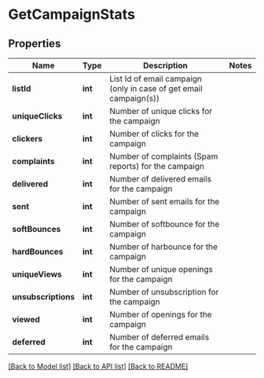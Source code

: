 # GetCampaignStats

## Properties
Name | Type | Description | Notes
------------ | ------------- | ------------- | -------------
**listId** | **int** | List Id of email campaign (only in case of get email campaign(s)) | 
**uniqueClicks** | **int** | Number of unique clicks for the campaign | 
**clickers** | **int** | Number of clicks for the campaign | 
**complaints** | **int** | Number of complaints (Spam reports) for the campaign | 
**delivered** | **int** | Number of delivered emails for the campaign | 
**sent** | **int** | Number of sent emails for the campaign | 
**softBounces** | **int** | Number of softbounce for the campaign | 
**hardBounces** | **int** | Number of harbounce for the campaign | 
**uniqueViews** | **int** | Number of unique openings for the campaign | 
**unsubscriptions** | **int** | Number of unsubscription for the campaign | 
**viewed** | **int** | Number of openings for the campaign | 
**deferred** | **int** | Number of deferred emails for the campaign | 

[[Back to Model list]](../README.md#documentation-for-models) [[Back to API list]](../README.md#documentation-for-api-endpoints) [[Back to README]](../README.md)


